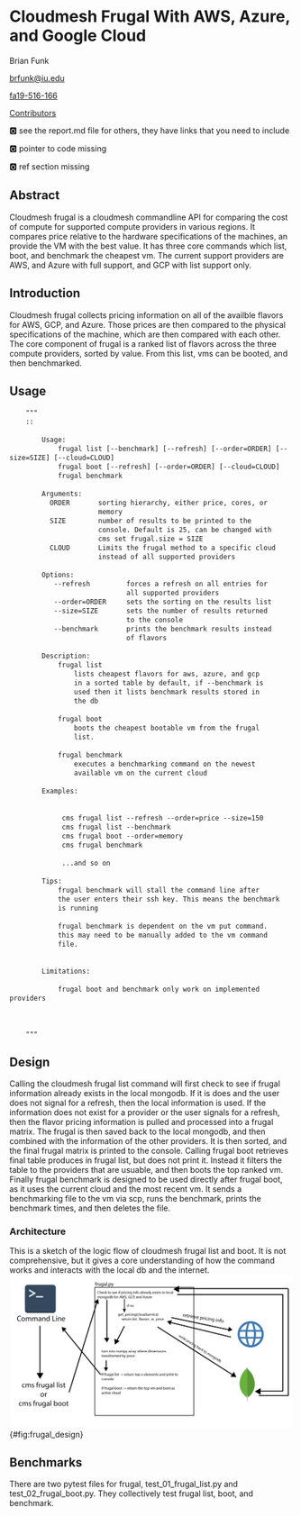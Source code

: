 # Cloudmesh Frugal With AWS, Azure, and Google Cloud

Brian Funk

brfunk@iu.edu

[fa19-516-166](https://github.com/cloudmesh-community/fa19-516-166)

[Contributors](https://github.com/cloudmesh-community/fa19-516-166/graphs/contributors)

:o2: see the report.md file for others, they have links that you need to include 

:o2: pointer to code missing

:o2: ref section missing

## Abstract

Cloudmesh frugal is a cloudmesh commandline API for comparing the cost of compute for supported compute providers in various regions.
It compares price relative to the hardware specifications of the machines, an provide the VM with the best value. It has three core
commands which list, boot, and benchmark the cheapest vm. The current support providers are AWS, and Azure with full support, and GCP 
with list support only. 


## Introduction

Cloudmesh frugal collects pricing information on all of the availble flavors for AWS, GCP, and Azure. Those prices are then
compared to the physical specifications of the machine, which are then compared with each other. The core component of frugal is a
ranked list of flavors across the three compute providers, sorted by value. From this list, vms can be booted, and then benchmarked. 

## Usage

        """
        ::

            Usage:
                frugal list [--benchmark] [--refresh] [--order=ORDER] [--size=SIZE] [--cloud=CLOUD]
                frugal boot [--refresh] [--order=ORDER] [--cloud=CLOUD]
                frugal benchmark

            Arguments:
              ORDER       sorting hierarchy, either price, cores, or
                          memory
              SIZE        number of results to be printed to the
                          console. Default is 25, can be changed with
                          cms set frugal.size = SIZE
              CLOUD       Limits the frugal method to a specific cloud
                          instead of all supported providers

            Options:
               --refresh         forces a refresh on all entries for
                                 all supported providers
               --order=ORDER     sets the sorting on the results list
               --size=SIZE       sets the number of results returned
                                 to the console
               --benchmark       prints the benchmark results instead
                                 of flavors

            Description:
                frugal list
                    lists cheapest flavors for aws, azure, and gcp
                    in a sorted table by default, if --benchmark is
                    used then it lists benchmark results stored in
                    the db

                frugal boot
                    boots the cheapest bootable vm from the frugal
                    list.

                frugal benchmark
                    executes a benchmarking command on the newest
                    available vm on the current cloud

            Examples:


                 cms frugal list --refresh --order=price --size=150
                 cms frugal list --benchmark
                 cms frugal boot --order=memory
                 cms frugal benchmark

                 ...and so on

            Tips:
                frugal benchmark will stall the command line after
                the user enters their ssh key. This means the benchmark
                is running

                frugal benchmark is dependent on the vm put command.
                this may need to be manually added to the vm command
                file.


            Limitations:

                frugal boot and benchmark only work on implemented providers



        """

## Design

Calling the cloudmesh frugal list command will first check to see if frugal information already exists in the local mongodb. If it is
does and the user does not signal for a refresh, then the local information is used. If the information does not exist for a provider
or the user signals for a refresh, then the flavor pricing information is pulled and processed into a frugal matrix. The frugal
is then saved back to the local mongodb, and then combined with the information of the other providers. It is then sorted, and the 
final frugal matrix is printed to the console. Calling frugal boot retrieves final table produces in frugal list, but does not
print it. Instead it filters the table to the providers that are usuable, and then boots the top ranked vm. Finally frugal benchmark
is designed to be used directly after frugal boot, as it uses the current cloud and the most recent vm. It sends a benchmarking file
to the vm via scp, runs the benchmark, prints the benchmark times, and then deletes the file.

### Architecture

This is a sketch of the logic flow of cloudmesh frugal list and boot. It is not comprehensive, but it gives a core understanding
of how the command works and interacts with the local db and the internet.
![Very rough architecture/design diagram](images/frugal_design.png){#fig:frugal_design}


## Benchmarks

There are two pytest files for frugal, test_01_frugal_list.py and test_02_frugal_boot.py. They collectively test frugal list, boot,
and benchmark.
